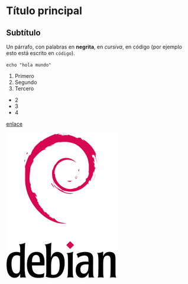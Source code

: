# Título principal
## Subtítulo

Un párrafo, con palabras en **negrita**, en *cursiva*, en código (por ejemplo esto está escrito en `código`).

`echo "hola mundo"`

1. Primero
2. Segundo
3. Tercero

* 2
* 3
* 4

[enlace](https://dit.gonzalonazareno.org/gestiona/)

![alt debian](Debian_logo.png)
